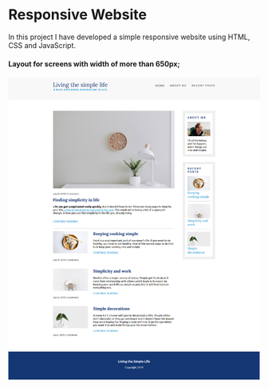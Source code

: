 # Responsive Website

In this project I have developed a simple responsive website using HTML, CSS and JavaScript.

#### Layout for screens with width of more than 650px;

![Layout_BIg](https://github.com/1sh1vam/responsive-website/blob/main/images/Responsive%20Website%20large%20screen.png)
